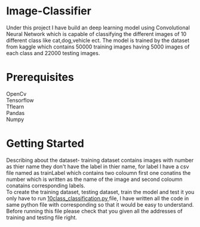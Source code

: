 # Image-Classifier
Under this project I have build an deep learning model using Convolutional Neural Network which is capable of classifying the different images of 10 different class like cat,dog,vehicle ect. The model is trained by the dataset from kaggle which contains 50000 training images having 5000 images of each class and 22000 testing images.

# Prerequisites
OpenCv<br/>
Tensorflow<br/>
Tflearn<br/>
Pandas<br/>
Numpy

# Getting Started
Describing about the dataset- training dataset contains images with number as thier name they don't have the label in thier name, for label I have a csv file named as trainLabel which contains two coloumn first one conatins the number which is written as the name of the image and second coloumn conatains corresponding labels.<br/>
To create the training dataset, testing dataset, train the model and test it you only have to run <a href="https://github.com/amanthakur11/Image-Classifier/blob/master/10class_classification.py" target="_blank">10class_classification.py </a> file, I have written all the code in same python file with corresponding so that it would be easy to understand. Before running this file please check that you given all the addresses of training and testing file right.


